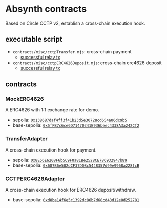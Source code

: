 # Absynth contracts

Based on Circle CCTP v2, establish a cross-chain execution hook.

## executable script

- `contracts/misc/cctpTransfer.mjs`: cross-chain payment
  - [successful relay tx](https://sepolia.basescan.org/tx/0x609669f18163b78ae529aec067236813315df590261b74caad6817bc71fc4913)
- `contracts/misc/cctpERC4626Deposit.mjs`: cross-chain erc4626 deposit
  - [successful relay tx](https://sepolia.basescan.org/tx/0xf3b0fa1cfbea31aa89c908fed87112251eb17bef1c2883c1dae37667fe74ee62)

## contracts

### MockERC4626

A ERC4626 with 1:1 exchange rate for demo.

- sepolia: [`0x138687daf4ff3f41b23d5e30728cd654a06dc9b5`](https://sepolia.etherscan.io/address/0x138687daf4ff3f41b23d5e30728cd654a06dc9b5)
- base-sepolia: [`0x5fFB7c6ce6D71470341E936beec4338A3a242Cf2`](https://sepolia.basescan.org/address/0x5ffb7c6ce6d71470341e936beec4338a3a242cf2)

### TransferAdapter

A cross-chain execution hook for payment.

- sepolia: [`0x8E56E6208F6b5C9F0a81Be2528CE786932947b89`](https://sepolia.etherscan.io/address/0x8e56e6208f6b5c9f0a81be2528ce786932947b89)
- base-sepolia: [`0x687B6e502dCF37DDBc5448357d99e9968a228fcB`](https://sepolia.basescan.org/address/0x687b6e502dcf37ddbc5448357d99e9968a228fcb)

### CCTPERC4626Adapter

A cross-chain execution hook for ERC4626 deposit/withdraw.

- base-sepolia: [`0xd8ba14f6e5c1392dc86b7d68cd48d12e8d252781`](https://sepolia.basescan.org/address/0xd8ba14f6e5c1392dc86b7d68cd48d12e8d252781)
